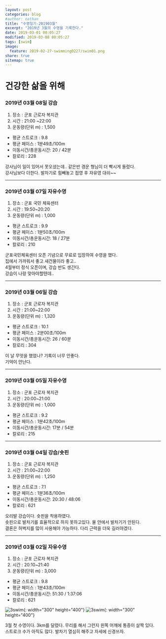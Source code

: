 ```yaml
---
layout: post
categories: blog
#author: nathan
title: "수영일기-201903월"
excerpt: "2019년 3월의 수영을 기록한다."
date: 2019-03-01 00:05:27
modified: 2019-03-08 00:05:27
tags: [swim]
image:
  feature: 2019-02-27-swimming0227/swim01.png
share: true
sitemap: true
---
```

# 건강한 삶을 위해

### 2019년 03월 08일 강습
1. 장소 : 군포 근로자 복지관
2. 시간 : 21:00 ~22:00
3. 운동량(단위 m) : 1,500
  - 평균 스트로크 : 9.8
  - 평균 페이스 : 1분49초/100m
  - 이동시간/총운동시간: 20 / 42분
  - 칼로리 : 228

강사님이 일이 있어서 못오셨는데.. 같은반 경운 형님이 더 빡시게 돌렸다.  
강사님보다 더한다. 발차기로 힘빼놓고 접영 후 자유영 대쉬~~  

---

### 2019년 03월 07일 자유수영
1. 장소 : 군포 국민 체육센터
2. 시간 : 19:50~20:20
3. 운동량(단위 m) : 1,000
  - 평균 스트로크 : 9.9
  - 평균 페이스 : 1분50초/100m
  - 이동시간/총운동시간: 18 / 27분
  - 칼로리 : 210

군포국민체육센터 오픈 기념으로 무료로 입장하여 수영을 했다.  
집에서 가까워서 좋고 새건물이라 좋고..  
4월부터 정식 오픈이며, 강습 반도 생긴다.  
강습이 나랑 맞아야할텐데..

---

### 2019년 03월 06일 강습
1. 장소 : 군포 근로자 복지관
2. 시간 : 21:00~22:00
3. 운동량(단위 m) : 1,320
  - 평균 스트로크 : 10.1
  - 평균 페이스 : 2분00초/100m
  - 이동시간/총운동시간: 26 / 60분
  - 칼로리 : 304

이 날 무엇을 했었나? 기록이 너무 안좋다.  
기억이 안난다.

---

### 2019년 03월 05일 자유수영
1. 장소 : 군포 근로자 복지관
2. 시간 : 20:00~21:00
3. 운동량(단위 m) : 1,000
  - 평균 스트로크 : 9.2
  - 평균 페이스 : 1분42초/100m
  - 이동시간/총운동시간: 17분 / 54분
  - 칼로리 : 215

---

### 2019년 03월 04일 강습/숏핀
1. 장소 : 군포 근로자 복지관
2. 시간 : 21:00~22:00
3. 운동량(단위 m) : 1,250
  - 평균 스트로크 : 7.1
  - 평균 페이스 : 1분36초/100m
  - 이동시간/총운동시간: 20:30 / 48:06
  - 칼로리 : 621

오리발 강습이다. 숏핀을 착용하였다.  
숏핀으로 발차기를 효율적으로 하지 못하고있다. 물 안에서 발차기가 안된다.  
결론은 허벅지를 많이 사용해야 가능하다. 다리 근력을 더욱 길러야겠다.

---
### 2019년 03월 02일 자유수영
1. 장소 : 군포 근로자 복지관
2. 시간 : 20:10~21:40
3. 운동량(단위 m) : 3,000
  - 평균 스트로크 : 9.8
  - 평균 페이스 : 1분43초/100m
  - 이동시간/총운동시간: 51:30 / 1:37:06
  - 칼로리 : 621

![3swim](/images/2019-03-01-swimming/swim01.jpg){: width="300" height="400"}
![3swim](/images/2019-03-01-swimming/swim02.jpg){: width="300" height="400"}

3월 첫 수영이다. 3km를 달렸다. 무리를 해서 그런지 왼쪽 어깨에 통증이 살짝 있다.  
스트로크 수가 아직도 많다. 발차기 열심히 해주고 자세에 신경쓰자.

<!--
### 2019년 03월 xx일 강습
1. 장소 : 군포 근로자 복지관
2. 시간 : 21:00~21:50
3. 운동량(단위 m) : 1,200
  - 평균 스트로크 : 9.5
  - 평균 페이스 : 1분46초/100m
  - 이동시간/총운동시간: 20:44 / 1:08:55
  - 칼로리 : 247

![gamin1](/images/2019-02-27-swimming0227/0227_1.jpg){: width="300" height="400"}{: .center}
![gamin2](/images/2019-02-27-swimming0227/0227_2.jpg){: width="300" height="400"}{: .center}

평균 스트로크 수치를 중점 적으로 보고있다.  
현재 9.5~9.8 정도 나온다. 8점 대로 낮추는걸 목표로 열심히 물질 해보자.

## Reference
* [https://pivotal.io/cicd](https://pivotal.io/cicd)
-->
